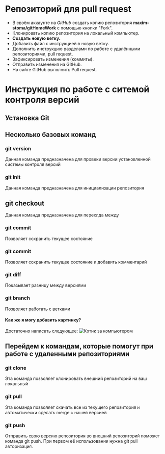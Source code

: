 # Репозиторий для pull request

* В своём аккаунте на *GitHub* создать копию репозитория **maxim-stoma/gitHomeWork** с помощью кнопки "Fork".
* Клонировать копию репозитория на локальный компьютер.
* **Создать новую ветку.**
* Добавить файл с инструкцией в новую ветку.
* Дополнить инструкцию разделами по работе с удалёнными репозиториями, pull request.
* Зафиксировать изменения (коммиты).
* Отправить изменения на GitHub.
* На сайте GitHub выполнить Pull request.
# Инструкция по работе с ситемой контроля версий

## Установка Git
## Несколько базовых команд
### git version
Данная команда предназначена для провеки версии установленной системы контроля версий
### git init 
Данная команда предназначена для инициализации репозитория
## git checkout
Данная команда предназначена для перехлда между 
### git commit
Позволяет сохранить текущее состояние
### git commit
Позволяет сохранить текущее состояние и добавить комментарий
### git diff
Показывает разницу между версиями 
### git branch
Позволяет работать с ветками
#### Как же я могу добавить картинку?
Достаточно написать следующее: 
![Котик за компьютером](HW_L3.jpg)
## Перейдем к командам, которые помогут при работе с удаленными репозиториями
### git clone
Эта команда позволяет клонировать внешний репозиторий на ваш локальный
### git pull
Эта команда позволяет скачать все из текущего репозитория и автоматически сделать merge с нашей версией
### git push 
Отправить свою версию репозитория во внешний репозиторий поможет команда git push. При первом её использовании нужна git pull авторизация.